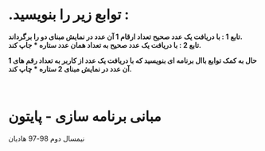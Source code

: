 # .توابع زیر را بنویسید :

**تابع 1 : با دریافت یک عدد صحیح تعداد ارقام 1 آن عدد در نمایش مبنای دو را برگرداند.**
<br>
**تابع 2 : با دریافت یک عدد صحیح به تعداد همان عدد ستاره * جاپ کند.**
<br>

**حال به کمک توابع باال برنامه ای بنویسید که با دریافت یک عدد از کاربر به تعداد رقم های 1 آن عدد در نمایش مبنای 2 ستاره * چاپ کند.**

<br>


# مبانی برنامه سازی - پایتون
نیمسال دوم 98-97
هادیان

